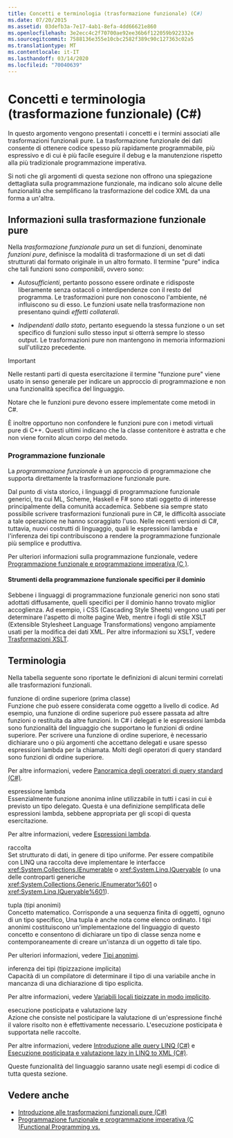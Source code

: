 ```yaml
---
title: Concetti e terminologia (trasformazione funzionale) (C#)
ms.date: 07/20/2015
ms.assetid: 03defb3a-7e17-4ab1-8efa-4dd66621e860
ms.openlocfilehash: 3e2ecc4c2f70700ae92ee36b6f122059b922332e
ms.sourcegitcommit: 7588136e355e10cbc2582f389c90c127363c02a5
ms.translationtype: MT
ms.contentlocale: it-IT
ms.lasthandoff: 03/14/2020
ms.locfileid: "70040639"
---
```

# <a name="concepts-and-terminology-functional-transformation-c"></a>Concetti e terminologia (trasformazione funzionale) (C#)

In questo argomento vengono presentati i concetti e i termini associati alle trasformazioni funzionali pure. La trasformazione funzionale dei dati consente di ottenere codice spesso più rapidamente programmabile, più espressivo e di cui è più facile eseguire il debug e la manutenzione rispetto alla più tradizionale programmazione imperativa.

Si noti che gli argomenti di questa sezione non offrono una spiegazione dettagliata sulla programmazione funzionale, ma indicano solo alcune delle funzionalità che semplificano la trasformazione del codice XML da una forma a un'altra.

## <a name="what-is-pure-functional-transformation"></a>Informazioni sulla trasformazione funzionale pure

Nella *trasformazione funzionale pura* un set di funzioni, denominate *funzioni pure*, definisce la modalità di trasformazione di un set di dati strutturati dal formato originale in un altro formato. Il termine "pure" indica che tali funzioni sono *componibili*, ovvero sono:

- *Autosufficienti*, pertanto possono essere ordinate e ridisposte liberamente senza ostacoli o interdipendenze con il resto del programma. Le trasformazioni pure non conoscono l'ambiente, né influiscono su di esso. Le funzioni usate nella trasformazione non presentano quindi *effetti collaterali*.

- *Indipendenti dallo stato*, pertanto eseguendo la stessa funzione o un set specifico di funzioni sullo stesso input si otterrà sempre lo stesso output. Le trasformazioni pure non mantengono in memoria informazioni sull'utilizzo precedente.

> [!IMPORTANT]
> Nelle restanti parti di questa esercitazione il termine "funzione pure" viene usato in senso generale per indicare un approccio di programmazione e non una funzionalità specifica del linguaggio.
>
> Notare che le funzioni pure devono essere implementate come metodi in C#.
>
> È inoltre opportuno non confondere le funzioni pure con i metodi virtuali pure di C++. Questi ultimi indicano che la classe contenitore è astratta e che non viene fornito alcun corpo del metodo.

### <a name="functional-programming"></a>Programmazione funzionale

La *programmazione funzionale* è un approccio di programmazione che supporta direttamente la trasformazione funzionale pure.

Dal punto di vista storico, i linguaggi di programmazione funzionale generici, tra cui ML, Scheme, Haskell e F# sono stati oggetto di interesse principalmente della comunità accademica. Sebbene sia sempre stato possibile scrivere trasformazioni funzionali pure in C#, le difficoltà associate a tale operazione ne hanno scoraggiato l'uso. Nelle recenti versioni di C#, tuttavia, nuovi costrutti di linguaggio, quali le espressioni lambda e l'inferenza dei tipi contribuiscono a rendere la programmazione funzionale più semplice e produttiva.

Per ulteriori informazioni sulla programmazione funzionale, vedere [Programmazione funzionale e programmazione imperativa (C )](./functional-programming-vs-imperative-programming.md).

#### <a name="domain-specific-fp-languages"></a>Strumenti della programmazione funzionale specifici per il dominio

Sebbene i linguaggi di programmazione funzionale generici non sono stati adottati diffusamente, quelli specifici per il dominio hanno trovato miglior accoglienza. Ad esempio, i CSS (Cascading Style Sheets) vengono usati per determinare l'aspetto di molte pagine Web, mentre i fogli di stile XSLT (Extensible Stylesheet Language Transformations) vengono ampiamente usati per la modifica dei dati XML. Per altre informazioni su XSLT, vedere [Trasformazioni XSLT](../../../../standard/data/xml/xslt-transformations.md).

## <a name="terminology"></a>Terminologia

Nella tabella seguente sono riportate le definizioni di alcuni termini correlati alle trasformazioni funzionali.

funzione di ordine superiore (prima classe) \
Funzione che può essere considerata come oggetto a livello di codice. Ad esempio, una funzione di ordine superiore può essere passata ad altre funzioni o restituita da altre funzioni. In C# i delegati e le espressioni lambda sono funzionalità del linguaggio che supportano le funzioni di ordine superiore. Per scrivere una funzione di ordine superiore, è necessario dichiarare uno o più argomenti che accettano delegati e usare spesso espressioni lambda per la chiamata. Molti degli operatori di query standard sono funzioni di ordine superiore.

Per altre informazioni, vedere [Panoramica degli operatori di query standard (C#)](./standard-query-operators-overview.md).

espressione lambda \
Essenzialmente funzione anonima inline utilizzabile in tutti i casi in cui è previsto un tipo delegato. Questa è una definizione semplificata delle espressioni lambda, sebbene appropriata per gli scopi di questa esercitazione.

Per altre informazioni, vedere [Espressioni lambda](../../statements-expressions-operators/lambda-expressions.md).

raccolta \
Set strutturato di dati, in genere di tipo uniforme. Per essere compatibile con LINQ una raccolta deve implementare le interfacce <xref:System.Collections.IEnumerable> o <xref:System.Linq.IQueryable> (o una delle controparti generiche <xref:System.Collections.Generic.IEnumerator%601> o <xref:System.Linq.IQueryable%601>).

tupla (tipi anonimi) \
Concetto matematico. Corrisponde a una sequenza finita di oggetti, ognuno di un tipo specifico, Una tupla è anche nota come elenco ordinato. I tipi anonimi costituiscono un'implementazione del linguaggio di questo concetto e consentono di dichiarare un tipo di classe senza nome e contemporaneamente di creare un'istanza di un oggetto di tale tipo.

Per ulteriori informazioni, vedere [Tipi anonimi](../../classes-and-structs/anonymous-types.md).

inferenza dei tipi (tipizzazione implicita) \
Capacità di un compilatore di determinare il tipo di una variabile anche in mancanza di una dichiarazione di tipo esplicita.

Per altre informazioni, vedere [Variabili locali tipizzate in modo implicito](../../classes-and-structs/implicitly-typed-local-variables.md).

esecuzione posticipata e valutazione lazy \
Azione che consiste nel posticipare la valutazione di un'espressione finché il valore risolto non è effettivamente necessario. L'esecuzione posticipata è supportata nelle raccolte.

Per altre informazioni, vedere [Introduzione alle query LINQ (C#)](./introduction-to-linq-queries.md) e [Esecuzione posticipata e valutazione lazy in LINQ to XML (C#)](./deferred-execution-and-lazy-evaluation-in-linq-to-xml.md).

Queste funzionalità del linguaggio saranno usate negli esempi di codice di tutta questa sezione.

## <a name="see-also"></a>Vedere anche

- [Introduzione alle trasformazioni funzionali pure (C#)](./introduction-to-pure-functional-transformations.md)
- [Programmazione funzionale e programmazione imperativa (C )Functional Programming vs.](./functional-programming-vs-imperative-programming.md)
